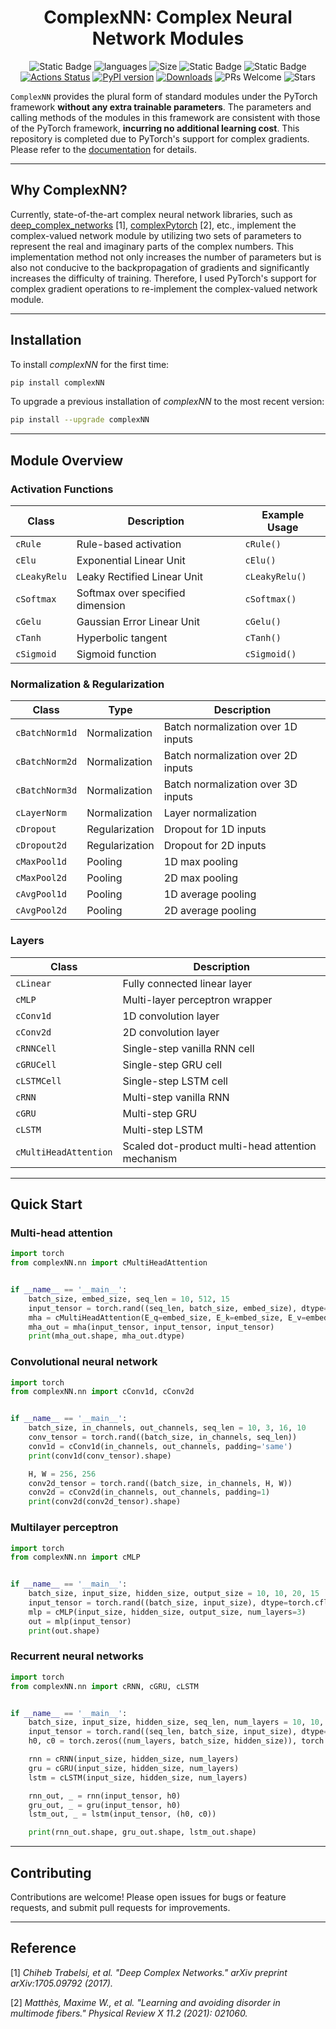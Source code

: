 <div align="center">
<h1>ComplexNN: Complex Neural Network Modules</h1>

![Static Badge](https://img.shields.io/hexpm/l/plug)
![languages](https://img.shields.io/github/languages/top/XinyuanLiao/ComplexNN)
![Size](https://img.shields.io/github/languages/code-size/XinyuanLiao/ComplexNN)
![Static Badge](https://img.shields.io/badge/Framework-PyTorch-green)
![Static Badge](https://img.shields.io/badge/Platform-Win_|_Mac-pink)
[![Actions Status](https://github.com/XinyuanLiao/ComplexNN/workflows/CodeQL/badge.svg)](https://github.com/XinyuanLiao/ComplexNN/actions)
[![PyPI version](https://img.shields.io/pypi/v/complexNN?color=brightgreen&logo=Python&logoColor=white&label=PyPI%20package)](https://pypi.org/project/complexNN/)
[![Downloads](https://static.pepy.tech/personalized-badge/complexNN?&units=international_system&left_color=grey&right_color=brightgreen&left_text=PyPI%20downloads)](https://pepy.tech/project/complexNN)
![PRs Welcome](https://img.shields.io/badge/PRs-Welcome-green) 
![Stars](https://img.shields.io/github/stars/XinyuanLiao/ComplexNN)
</div>

`ComplexNN` provides the plural form of standard modules under the PyTorch framework **without any extra trainable parameters**. The parameters and calling methods of the modules in this framework are consistent with those of the PyTorch framework, **incurring no additional learning cost**. This repository is completed due to PyTorch's support for complex gradients. Please refer to the [documentation](https://pytorch.org/docs/stable/notes/autograd.html#complex-autograd-doc) for details.

---

## Why ComplexNN?

Currently, state-of-the-art complex neural network libraries, such as [deep_complex_networks](https://github.com/ChihebTrabelsi/deep_complex_networks) [1], [complexPytorch](https://github.com/wavefrontshaping/complexPyTorch) [2], etc., implement the complex-valued network module by utilizing two sets of parameters to represent the real and imaginary parts of the complex numbers. This implementation method not only increases the number of parameters but is also not conducive to the backpropagation of gradients and significantly increases the difficulty of training. Therefore, I used PyTorch's support for complex gradient operations to re-implement the complex-valued network module.

---

## Installation
To install _complexNN_ for the first time:
```bash
pip install complexNN
```
To upgrade a previous installation of _complexNN_ to the most recent version:
```bash
pip install --upgrade complexNN
```
---

## Module Overview

### Activation Functions

| Class         | Description                                 | Example Usage       |
|---------------|---------------------------------------------|---------------------|
| `cRule`       | Rule-based activation                       | `cRule()`           |
| `cElu`        | Exponential Linear Unit                     | `cElu()`            |
| `cLeakyRelu`  | Leaky Rectified Linear Unit                 | `cLeakyRelu()`      |
| `cSoftmax`    | Softmax over specified dimension            | `cSoftmax()`        |
| `cGelu`       | Gaussian Error Linear Unit                  | `cGelu()`           |
| `cTanh`       | Hyperbolic tangent                          | `cTanh()`           |
| `cSigmoid`    | Sigmoid function                            | `cSigmoid()`        |

### Normalization & Regularization

| Class            | Type           | Description                                    |
|------------------|----------------|------------------------------------------------|
| `cBatchNorm1d`   | Normalization  | Batch normalization over 1D inputs             |
| `cBatchNorm2d`   | Normalization  | Batch normalization over 2D inputs             |
| `cBatchNorm3d`   | Normalization  | Batch normalization over 3D inputs             |
| `cLayerNorm`     | Normalization  | Layer normalization                            |
| `cDropout`       | Regularization | Dropout for 1D inputs                          |
| `cDropout2d`     | Regularization | Dropout for 2D inputs                          |
| `cMaxPool1d`     | Pooling        | 1D max pooling                                 |
| `cMaxPool2d`     | Pooling        | 2D max pooling                                 |
| `cAvgPool1d`     | Pooling        | 1D average pooling                             |
| `cAvgPool2d`     | Pooling        | 2D average pooling                             |

### Layers

| Class                | Description                                          |
|----------------------|------------------------------------------------------|
| `cLinear`            | Fully connected linear layer                        |
| `cMLP`               | Multi-layer perceptron wrapper                       |
| `cConv1d`            | 1D convolution layer                                 |
| `cConv2d`            | 2D convolution layer                                 |
| `cRNNCell`           | Single-step vanilla RNN cell                         |
| `cGRUCell`           | Single-step GRU cell                                 |
| `cLSTMCell`          | Single-step LSTM cell                                |
| `cRNN`               | Multi-step vanilla RNN                               |
| `cGRU`               | Multi-step GRU                                      |
| `cLSTM`              | Multi-step LSTM                                     |
| `cMultiHeadAttention`| Scaled dot-product multi-head attention mechanism    |

---
## Quick Start

### Multi-head attention
```python
import torch
from complexNN.nn import cMultiHeadAttention


if __name__ == '__main__':
    batch_size, embed_size, seq_len = 10, 512, 15
    input_tensor = torch.rand((seq_len, batch_size, embed_size), dtype=torch.cfloat)
    mha = cMultiHeadAttention(E_q=embed_size, E_k=embed_size, E_v=embed_size, E_total=embed_size, nheads=8)
    mha_out = mha(input_tensor, input_tensor, input_tensor)
    print(mha_out.shape, mha_out.dtype)
```
### Convolutional neural network
```python
import torch
from complexNN.nn import cConv1d, cConv2d


if __name__ == '__main__':
    batch_size, in_channels, out_channels, seq_len = 10, 3, 16, 10
    conv_tensor = torch.rand((batch_size, in_channels, seq_len))
    conv1d = cConv1d(in_channels, out_channels, padding='same')
    print(conv1d(conv_tensor).shape)

    H, W = 256, 256
    conv2d_tensor = torch.rand((batch_size, in_channels, H, W))
    conv2d = cConv2d(in_channels, out_channels, padding=1)
    print(conv2d(conv2d_tensor).shape)
```
### Multilayer perceptron
```python
import torch
from complexNN.nn import cMLP


if __name__ == '__main__':
    batch_size, input_size, hidden_size, output_size = 10, 10, 20, 15
    input_tensor = torch.rand((batch_size, input_size), dtype=torch.cfloat)
    mlp = cMLP(input_size, hidden_size, output_size, num_layers=3)
    out = mlp(input_tensor)
    print(out.shape)
```

### Recurrent neural networks
```python
import torch
from complexNN.nn import cRNN, cGRU, cLSTM


if __name__ == '__main__':
    batch_size, input_size, hidden_size, seq_len, num_layers = 10, 10, 20, 15, 3
    input_tensor = torch.rand((seq_len, batch_size, input_size), dtype=torch.cfloat)
    h0, c0 = torch.zeros((num_layers, batch_size, hidden_size)), torch.zeros((num_layers, batch_size, hidden_size))

    rnn = cRNN(input_size, hidden_size, num_layers)
    gru = cGRU(input_size, hidden_size, num_layers)
    lstm = cLSTM(input_size, hidden_size, num_layers)

    rnn_out, _ = rnn(input_tensor, h0)
    gru_out, _ = gru(input_tensor, h0)
    lstm_out, _ = lstm(input_tensor, (h0, c0))

    print(rnn_out.shape, gru_out.shape, lstm_out.shape)
```
---

## Contributing

Contributions are welcome! Please open issues for bugs or feature requests, and submit pull requests for improvements.

---

## Reference
[1] _Chiheb Trabelsi, et al. "Deep Complex Networks." arXiv preprint arXiv:1705.09792 (2017)._

[2] _Matthès, Maxime W., et al. "Learning and avoiding disorder in multimode fibers." Physical Review X 11.2 (2021): 021060._

